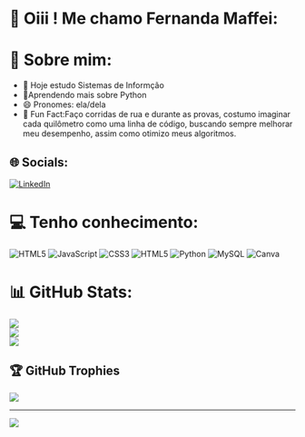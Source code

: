# 💌	 Oiii ! Me chamo Fernanda Maffei:
# 💫 Sobre mim:
- 🔭 Hoje estudo Sistemas de Informção
- 🌱Aprendendo mais sobre Python
- 😄 Pronomes: ela/dela
- 👟 Fun Fact:Faço corridas de rua e durante as provas, costumo imaginar cada quilômetro como uma linha de código, buscando sempre melhorar meu desempenho, assim como otimizo meus algoritmos. 



## 🌐 Socials:
[![LinkedIn](https://img.shields.io/badge/LinkedIn-%230077B5.svg?logo=linkedin&logoColor=white)](https://linkedin.com/in/www.linkedin.com/in/fernanda-maffei-fabretti-692502265) 

# 💻 Tenho conhecimento:
![HTML5](https://img.shields.io/badge/html5-%23E34F26.svg?style=for-the-badge&logo=html5&logoColor=white) ![JavaScript](https://img.shields.io/badge/javascript-%23323330.svg?style=for-the-badge&logo=javascript&logoColor=%23F7DF1E) ![CSS3](https://img.shields.io/badge/css3-%231572B6.svg?style=for-the-badge&logo=css3&logoColor=white) ![HTML5](https://img.shields.io/badge/html5-%23E34F26.svg?style=for-the-badge&logo=html5&logoColor=white) ![Python](https://img.shields.io/badge/python-3670A0?style=for-the-badge&logo=python&logoColor=ffdd54) ![MySQL](https://img.shields.io/badge/mysql-%2300000f.svg?style=for-the-badge&logo=mysql&logoColor=white) ![Canva](https://img.shields.io/badge/Canva-%2300C4CC.svg?style=for-the-badge&logo=Canva&logoColor=white)
# 📊 GitHub Stats:
![](https://github-readme-stats.vercel.app/api?username=femaffei&theme=bear&hide_border=false&include_all_commits=false&count_private=false)<br/>
![](https://github-readme-streak-stats.herokuapp.com/?user=femaffei&theme=bear&hide_border=false)<br/>
![](https://github-readme-stats.vercel.app/api/top-langs/?username=femaffei&theme=bear&hide_border=false&include_all_commits=false&count_private=false&layout=compact)

## 🏆 GitHub Trophies
![](https://github-profile-trophy.vercel.app/?username=femaffei&theme=tokyonight&no-frame=false&no-bg=false&margin-w=4)

---
[![](https://visitcount.itsvg.in/api?id=femaffei&icon=0&color=0)](https://visitcount.itsvg.in)

<!-- Proudly created with GPRM ( https://gprm.itsvg.in ) -->


<!-- Proudly created with GPRM ( https://gprm.itsvg.in ) -->
